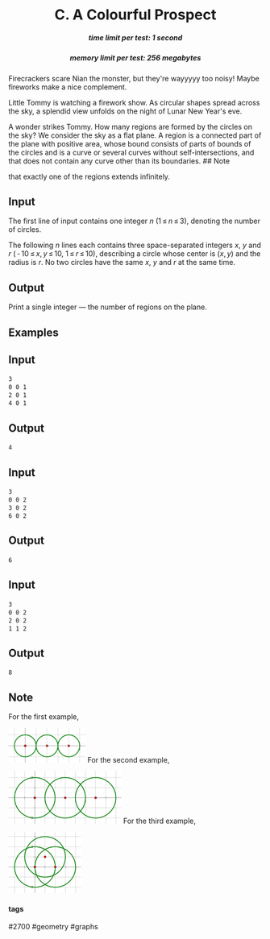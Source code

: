 <h1 style='text-align: center;'> C. A Colourful Prospect</h1>

<h5 style='text-align: center;'>time limit per test: 1 second</h5>
<h5 style='text-align: center;'>memory limit per test: 256 megabytes</h5>

Firecrackers scare Nian the monster, but they're wayyyyy too noisy! Maybe fireworks make a nice complement.

Little Tommy is watching a firework show. As circular shapes spread across the sky, a splendid view unfolds on the night of Lunar New Year's eve.

A wonder strikes Tommy. How many regions are formed by the circles on the sky? We consider the sky as a flat plane. A region is a connected part of the plane with positive area, whose bound consists of parts of bounds of the circles and is a curve or several curves without self-intersections, and that does not contain any curve other than its boundaries. ## Note

 that exactly one of the regions extends infinitely.

## Input

The first line of input contains one integer *n* (1 ≤ *n* ≤ 3), denoting the number of circles.

The following *n* lines each contains three space-separated integers *x*, *y* and *r* ( - 10 ≤ *x*, *y* ≤ 10, 1 ≤ *r* ≤ 10), describing a circle whose center is (*x*, *y*) and the radius is *r*. No two circles have the same *x*, *y* and *r* at the same time.

## Output

Print a single integer — the number of regions on the plane.

## Examples

## Input


```
3  
0 0 1  
2 0 1  
4 0 1  

```
## Output


```
4  

```
## Input


```
3  
0 0 2  
3 0 2  
6 0 2  

```
## Output


```
6  

```
## Input


```
3  
0 0 2  
2 0 2  
1 1 2  

```
## Output


```
8  

```
## Note

For the first example,

 ![](images/e6a24b8a7f19e3f3a0fb7c5e7eafb89db446afc0.png) For the second example,

 ![](images/0e3f1931fa9c6c77a8be15a43f427dfc683bd90b.png) For the third example,

 ![](images/793579ed08c4b41c8e0bc7e5aa0face8808882de.png) 

#### tags 

#2700 #geometry #graphs 